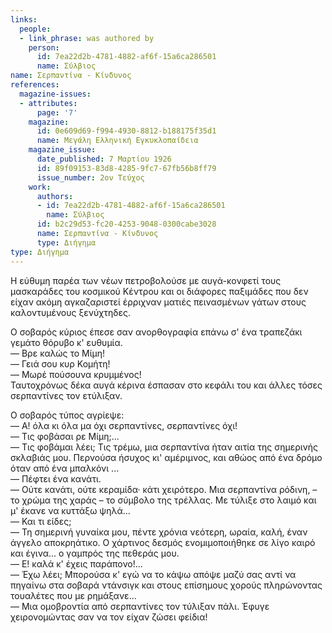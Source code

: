 ```yaml
---
links:
  people:
  - link_phrase: was authored by
    person:
      id: 7ea22d2b-4781-4882-af6f-15a6ca286501
      name: Σύλβιος
name: Σερπαντίνα - Κίνδυνος
references:
  magazine-issues:
  - attributes:
      page: '7'
    magazine:
      id: 0e609d69-f994-4930-8812-b188175f35d1
      name: Μεγάλη Ελληνική Εγκυκλοπαίδεια
    magazine_issue:
      date_published: 7 Μαρτίου 1926
      id: 89f09153-83d8-4285-9fc7-67fb56b8ff79
      issue_number: 2ον Τεύχος
    work:
      authors:
      - id: 7ea22d2b-4781-4882-af6f-15a6ca286501
        name: Σύλβιος
      id: b2c29d53-fc20-4253-9048-0300cabe3028
      name: Σερπαντίνα - Κίνδυνος
      type: Διήγημα
type: Διήγημα
---
```


<p>Η εύθυμη παρέα των νέων πετροβολούσε με αυγά-κονφετί τους μασκαράδες του κοσμικού Κέντρου και οι διάφορες παξιμάδες που
δεν είχαν ακόμη αγκαζαριστεί έρριχναν ματιές πεινασμένων γάτων στους καλοντυμένους ξενύχτηδες.</p>

<p>Ο σοβαρός κύριος έπεσε σαν ανορθογραφία επάνω σ' ένα τραπεζάκι γεμάτο θόρυβο κ' ευθυμία.<br>
&mdash; Βρε καλώς το Μίμη!<br>
&mdash; Γειά σου κυρ Κομήτη!<br>
&mdash; Μωρέ πούσουνα κρυμμένος!<br>
Ταυτοχρόνως δέκα αυγά κέρινα έσπασαν στο κεφάλι του και άλλες τόσες σερπαντίνες τον ετύλιξαν.<br></p>

<p>Ο σοβαρός τύπος αγρίεψε:<br>
&mdash; Α! όλα κι όλα μα όχι σερπαντίνες, σερπαντίνες όχι!<br>
&mdash; Τις φοβάσαι ρε Μίμη;...<br>
&mdash; Τις φοβάμαι λέει; Τις τρέμω, μια σερπαντίνα ήταν αιτία της σημερινής σκλαβιάς μου. Περνούσα ήσυχος κι'
αμέριμνος, και αθώος από ένα δρόμο όταν από ένα μπαλκόνι ...<br>
&mdash; Πέφτει ένα κανάτι.<br>
&mdash; Ούτε κανάτι, ούτε κεραμίδα· κάτι χειρότερο. Μια σερπαντίνα ρόδινη, &ndash; το χρώμα της χαράς &ndash; το σύμβολο
της τρέλλας. Με τύλιξε στο λαιμό και μ' έκανε να κυττάξω ψηλά...<br>
&mdash; Και τι είδες;<br>
&mdash; Τη σημερινή γυναίκα μου, πέντε χρόνια νεότερη, ωραία, καλή, έναν άγγελο αποκρηάτικο. Ο χάρτινος δεσμός
ενομιμοποιήθηκε σε λίγο καιρό και έγινα... ο γαμπρός της πεθεράς μου.<br>
&mdash; Ε! καλά κ' έχεις παράπονο!...<br>
&mdash; Έχω λέει; Μπορούσα κ' εγώ να το κάψω απόψε μαζύ σας αντί να πηγαίνω στα σοβαρά ντάνσιγκ και στους επίσημους
χορούς πληρώνοντας τουαλέτες που με ρημάξανε...<br>
&mdash; Μια ομοβροντία από σερπαντίνες τον τύλιξαν πάλι. Έφυγε χειρονομώντας σαν να τον είχαν ζώσει φείδια!<br></p>

